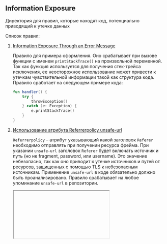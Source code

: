 ## Information Exposure

Директория для правил, которые находят код, потенциально приводящий к утечке данных 

Список правил:

1. [Information Exposure Through an Error Message](./Information%20Exposure%20Through%20an%20Error%20Message.json)

   Правило для примера оформления. Оно срабатывает при вызове функции с именем `printStackTrace()`
   на произвольной переменной. Так как функция используется для получения стек-трейса исключения,
   ее неосторожное использование может привести к утечкам чувствительной информации такой как структура
   кода. Правило сработает на следующем примере кода:

    ```kotlin
    fun handler() {
        try {
            throwException()
        } catch (e: Exception) {
            e.printStackTrace()
        }
    } 
   ```
2. [Использование атрибута Referrerpolicy unsafe-url](./Использование%20атрибута%20Referrerpolicy%20unsafe-url.json)

   `Referrerpolicy` – атрибут указывающий какой заголовок `Referer` необходимо отправлять при получении ресурса фрейма. При указании `unsafe-url` заголовок `Referer` будет включать источник и путь (но не fragment, password, или username). Это значение небезопасно, так как оно приводит к утечке источников и путей от ресурсов, защищенных с помощью TLS к небезопасным источникам. Применение `unsafe-url` в коде обязательно должно быть проанализировано. Правило срабатывает на любое упоминание `unsafe-url` в репозитории.
   
   [<iframe>: The Inline Frame element](https://developer.mozilla.org/en-US/docs/Web/HTML/Element/iframe#unsafe-url)
